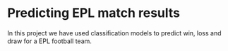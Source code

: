# Predicting EPL match results
In this project we have used classiﬁcation models to predict win, loss and draw for a EPL football team.
